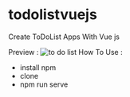 # todolistvuejs

Create ToDoList Apps With Vue js

Preview :
![to do list](https://user-images.githubusercontent.com/33209112/124040187-9baba400-da2e-11eb-8858-bb5b7abc5bf2.png)
How To Use :
- install npm
- clone 
- npm run serve
